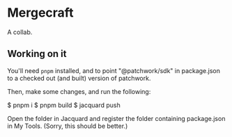 # Mergecraft

A collab.

## Working on it

You'll need `pnpm` installed, and to point "@patchwork/sdk" in package.json to a checked out (and built) version of patchwork.

Then, make some changes, and run the following:

$ pnpm i
$ pnpm build
$ jacquard push

Open the folder in Jacquard and register the folder containing package.json in My Tools. (Sorry, this should be better.)
